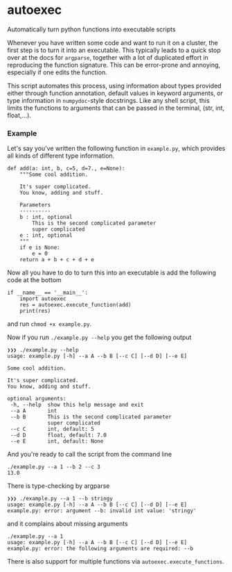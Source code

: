 # autoexec
Automatically turn python functions into executable scripts

Whenever you have written some code and want to run it on a cluster, the first step is to turn it into an executable. This typically leads to a quick stop over at the docs for `argparse`, together with a lot of duplicated effort in reproducing the function signature. This can be error-prone and annoying, especially if one edits the function.

This script automates this process, using information about types provided either through function annotation, default values in keyword arguments, or type information in `numpydoc`-style docstrings. Like any shell script, this limits the functions to arguments that can be passed in the terminal, (str, int, float,...).

### Example

Let's say you've written the following function in `example.py`, which provides all kinds of different type information.
```
def add(a: int, b, c=5, d=7., e=None):
    """Some cool addition.

    It's super complicated.
    You know, adding and stuff.

    Parameters
    ----------
    b : int, optional
        This is the second complicated parameter
        super complicated
    e : int, optional
    """
    if e is None:
        e = 0
    return a + b + c + d + e
 ```
 
 Now all you have to do to turn this into an executable is add the following code at the bottom
 ```
 if __name__ == '__main__':
     import autoexec
     res = autoexec.execute_function(add)
     print(res)
 ```
 and run `chmod +x example.py`.
 
 Now if you run
 `./example.py --help`
 you get the following output
 ```
❯❯❯ ./example.py --help
usage: example.py [-h] --a A --b B [--c C] [--d D] [--e E]

Some cool addition.

It's super complicated.
You know, adding and stuff.

optional arguments:
  -h, --help  show this help message and exit
  --a A       int
  --b B       This is the second complicated parameter
              super complicated
  --c C       int, default: 5
  --d D       float, default: 7.0
  --e E       int, default: None
```
 
 And you're ready to call the script from the command line
 ```
 ./example.py --a 1 --b 2 --c 3
13.0
```

There is type-checking by argparse
```
❯❯❯ ./example.py --a 1 --b stringy 
usage: example.py [-h] --a A --b B [--c C] [--d D] [--e E]
example.py: error: argument --b: invalid int value: 'stringy'
```
and it complains about missing arguments
```
./example.py --a 1
usage: example.py [-h] --a A --b B [--c C] [--d D] [--e E]
example.py: error: the following arguments are required: --b
```

There is also support for multiple functions via `autoexec.execute_functions`.
